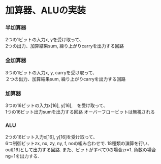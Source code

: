 # 加算器、ALUの実装

### 半加算器
2つの1ビットの入力x, yを受け取って、  
2つの出力、加算結果sum, 繰り上がりcarryを出力する回路

### 全加算器
3つの1ビットの入力x, y, carryを受け取って、  
２つの出力、加算結果sum, 繰り上がりcarryを出力する回路

### 加算器
3つの16ビットの入力x[16], y[16],　を受け取って、  
1つの16ビット出力sumを出力する回路
オーバーフロービットは無視される

### ALU
2つの16ビット入力x[16], y[16]を受け取って、  
6つ制御ビットzx, nx, zy, ny, f, noの組み合わせで. 
18種類の演算を行い、out[16]として出力する回路. 
また、ビットがすべて0の場合zr=1. 負数の場合ng=1を出力する. 
